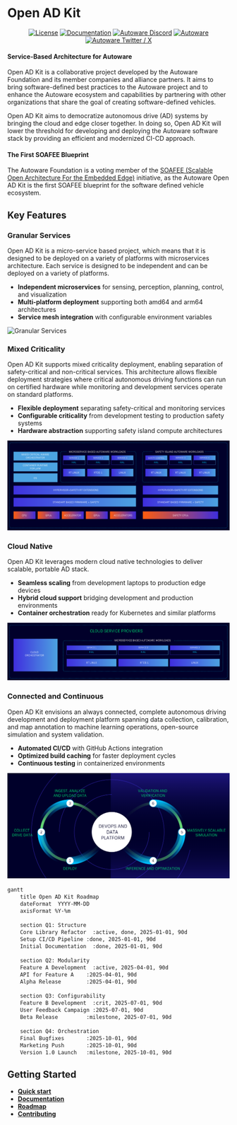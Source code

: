 # Open AD Kit

<div align="center">

[![License](https://img.shields.io/badge/License-Apache%202.0-blue.svg)](https://opensource.org/licenses/Apache-2.0)
[![Documentation](https://img.shields.io/badge/docs-available-brightgreen.svg)](https://autowarefoundation.github.io/openadkit/)
[![Autoware Discord](https://img.shields.io/discord/953808765935816715?logo=discord&logoColor=white&style=flat&label=Autoware)](https://discord.gg/Q94UsPvReQ)
[![Autoware](https://img.shields.io/badge/Linkedin-Autoware-0a66c2?logo=linkedin&logoColor=white&style=flat)](https://www.linkedin.com/company/the-autoware-foundation/)
[![Autoware Twitter / X](https://img.shields.io/twitter/follow/Autoware?logo=x&logoColor=white&style=flat)](https://twitter.com/intent/follow?screen_name=Autoware)

</div>

#### Service-Based Architecture for Autoware

Open AD Kit is a collaborative project developed by the Autoware Foundation and its member companies and alliance partners. It aims to bring software-defined best practices to the Autoware project and to enhance the Autoware ecosystem and capabilities by partnering with other organizations that share the goal of creating software-defined vehicles.

Open AD Kit aims to democratize autonomous drive (AD) systems by bringing the cloud and edge closer together. In doing so, Open AD Kit will lower the threshold for developing and deploying the Autoware software stack by providing an efficient and modernized CI-CD approach.

#### The First SOAFEE Blueprint

The Autoware Foundation is a voting member of the [SOAFEE (Scalable Open Architecture For the Embedded Edge)](https://soafee.io/) initiative, as the Autoware Open AD Kit is the first SOAFEE blueprint for the software defined vehicle ecosystem.

## Key Features

### Granular Services

Open AD Kit is a micro-service based project, which means that it is designed to be deployed on a variety of platforms with microservices architecture. Each service is designed to be independent and can be deployed on a variety of platforms.

- **Independent microservices** for sensing, perception, planning, control, and visualization
- **Multi-platform deployment** supporting both amd64 and arm64 architectures  
- **Service mesh integration** with configurable environment variables

![Granular Services](docs/assets/images/granular-services.png)

### Mixed Criticality

Open AD Kit supports mixed criticality deployment, enabling separation of safety-critical and non-critical services. This architecture allows flexible deployment strategies where critical autonomous driving functions can run on certified hardware while monitoring and development services operate on standard platforms.

- **Flexible deployment** separating safety-critical and monitoring services
- **Configurable criticality** from development testing to production safety systems
- **Hardware abstraction** supporting safety island compute architectures

![Mixed Criticality](docs/assets/images/mixed-criticality.png)

### Cloud Native

Open AD Kit leverages modern cloud native technologies to deliver scalable, portable AD stack.

- **Seamless scaling** from development laptops to production edge devices
- **Hybrid cloud support** bridging development and production environments
- **Container orchestration** ready for Kubernetes and similar platforms

![Cloud Native](docs/assets/images/cloud-native.png)

### Connected and Continuous

Open AD Kit envisions an always connected, complete autonomous driving development and deployment platform spanning data collection, calibration, and map annotation to machine learning operations, open-source simulation and system validation.

- **Automated CI/CD** with GitHub Actions integration
- **Optimized build caching** for faster deployment cycles
- **Continuous testing** in containerized environments

![Connected and Continuous](docs/assets/images/connected-continuous.png)

```mermaid
gantt
    title Open AD Kit Roadmap
    dateFormat  YYYY-MM-DD
    axisFormat %Y-%m

    section Q1: Structure
    Core Library Refactor  :active, done, 2025-01-01, 90d
    Setup CI/CD Pipeline :done, 2025-01-01, 90d
    Initial Documentation  :done, 2025-01-01, 90d

    section Q2: Modularity
    Feature A Development  :active, 2025-04-01, 90d
    API for Feature A    :2025-04-01, 90d
    Alpha Release        :2025-04-01, 90d

    section Q3: Configurability
    Feature B Development  :crit, 2025-07-01, 90d
    User Feedback Campaign :2025-07-01, 90d
    Beta Release         :milestone, 2025-07-01, 90d

    section Q4: Orchestration
    Final Bugfixes       :2025-10-01, 90d
    Marketing Push       :2025-10-01, 90d
    Version 1.0 Launch   :milestone, 2025-10-01, 90d
```

## Getting Started

- **[Quick start](https://autowarefoundation.github.io/openadkit/Quickstart/)**
- **[Documentation](https://autowarefoundation.github.io/openadkit/)**
- **[Roadmap](https://autowarefoundation.github.io/openadkit/Roadmap/)**
- **[Contributing](https://autowarefoundation.github.io/openadkit/Contributing/)**
